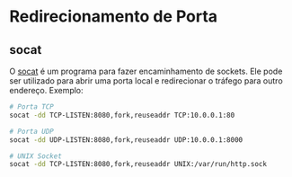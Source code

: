 # Redirecionamento de Porta

<div class="page-toc">

<!-- toc -->

</div>

## socat

O [socat](http://www.dest-unreach.org/socat/) é um programa para fazer encaminhamento de sockets. Ele pode ser utilizado para abrir uma porta local e redirecionar o tráfego para outro endereço. Exemplo:

```sh
# Porta TCP
socat -dd TCP-LISTEN:8080,fork,reuseaddr TCP:10.0.0.1:80

# Porta UDP
socat -dd UDP-LISTEN:8080,fork,reuseaddr UDP:10.0.0.1:8000

# UNIX Socket
socat -dd TCP-LISTEN:8080,fork,reuseaddr UNIX:/var/run/http.sock
```
